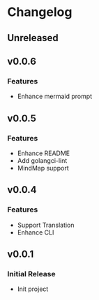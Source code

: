 # Changelog

## Unreleased

## v0.0.6

### Features
- Enhance mermaid prompt

## v0.0.5

### Features
- Enhance README
- Add golangci-lint
- MindMap support

## v0.0.4

### Features
- Support Translation
- Enhance CLI

## v0.0.1

### Initial Release
- Init project